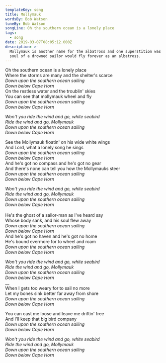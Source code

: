 ```yaml
---
templateKey: song
title: Mollymauk
wordsBy: Bob Watson
tuneBy: Bob Watson
songLine: Oh the southern ocean is a lonely place
tags:
  - song
date: 2019-03-07T08:05:12.000Z
description: >-
  Mollymauk is another name for the albatross and one superstition was that the
  soul of a drowned sailor would fly forever as an albatross.
---
```

Oh the southern ocean is a lonely place\
Where the storms are many and the shelter's scarce\
_Down upon the southern ocean sailing_\
_Down below Cape Horn_\
On the restless water and the troublin' skies\
You can see that mollymauk wheel and fly\
_Down upon the southern ocean sailing_\
_Down below Cape Horn_

_Won't you ride the wind and go, white seabird_\
_Ride the wind and go, Mollymauk_\
_Down upon the southern ocean sailing_\
_Down below Cape Horn_

See the Mollymauk floatin' on his wide white wings\
And Lord, what a lonely song he sings\
_Down upon the southern ocean sailing_\
_Down below Cape Horn_\
And he's got no compass and he's got no gear\
And there's none can tell you how the Mollymauks steer\
_Down upon the southern ocean sailing_\
_Down below Cape Horn_

_Won't you ride the wind and go, white seabird_\
_Ride the wind and go, Mollymauk_\
_Down upon the southern ocean sailing_\
_Down below Cape Horn_\
\
He's the ghost of a sailor-man as I've heard say\
Whose body sank, and his soul flew away\
_Down upon the southern ocean sailing_\
_Down below Cape Horn_\
And he's got no haven and he's got no home\
He's bound evermore for to wheel and roam\
_Down upon the southern ocean sailing_\
_Down below Cape Horn_

_Won't you ride the wind and go, white seabird_\
_Ride the wind and go, Mollymauk_\
_Down upon the southern ocean sailing_\
_Down below Cape Horn_\
__\
When I gets too weary for to sail no more\
Let my bones sink better far away from shore\
_Down upon the southern ocean sailing_\
_Down below Cape Horn_

You can cast me loose and leave me driftin' free\
And I'll keep that big bird company\
_Down upon the southern ocean sailing_\
_Down below Cape Horn_

_Won't you ride the wind and go, white seabird_\
_Ride the wind and go, Mollymauk_\
_Down upon the southern ocean sailing_\
_Down below Cape Horn_
